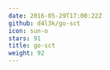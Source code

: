 ```yaml
---
date: 2016-05-29T17:00:22Z
github: d4l3k/go-sct
icon: sun-o
stars: 91
title: go-sct
weight: 92
---
```

